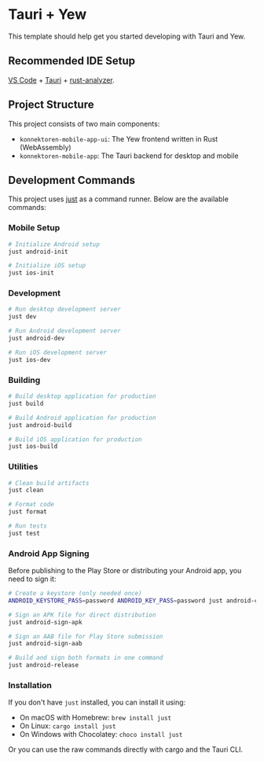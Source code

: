 # Tauri + Yew

This template should help get you started developing with Tauri and Yew.

## Recommended IDE Setup

[VS Code](https://code.visualstudio.com/) + [Tauri](https://marketplace.visualstudio.com/items?itemName=tauri-apps.tauri-vscode) + [rust-analyzer](https://marketplace.visualstudio.com/items?itemName=rust-lang.rust-analyzer).

## Project Structure

This project consists of two main components:
- `konnektoren-mobile-app-ui`: The Yew frontend written in Rust (WebAssembly)
- `konnektoren-mobile-app`: The Tauri backend for desktop and mobile

## Development Commands

This project uses [just](https://github.com/casey/just) as a command runner. Below are the available commands:

### Mobile Setup

```bash
# Initialize Android setup
just android-init

# Initialize iOS setup
just ios-init
```

### Development

```bash
# Run desktop development server
just dev

# Run Android development server
just android-dev

# Run iOS development server
just ios-dev
```

### Building

```bash
# Build desktop application for production
just build

# Build Android application for production
just android-build

# Build iOS application for production
just ios-build
```

### Utilities

```bash
# Clean build artifacts
just clean

# Format code
just format

# Run tests
just test
```

### Android App Signing

Before publishing to the Play Store or distributing your Android app, you need to sign it:

```bash
# Create a keystore (only needed once)
ANDROID_KEYSTORE_PASS=password ANDROID_KEY_PASS=password just android-create-keystore

# Sign an APK file for direct distribution
just android-sign-apk

# Sign an AAB file for Play Store submission
just android-sign-aab

# Build and sign both formats in one command
just android-release
```

### Installation

If you don't have `just` installed, you can install it using:

- On macOS with Homebrew: `brew install just`
- On Linux: `cargo install just`
- On Windows with Chocolatey: `choco install just`

Or you can use the raw commands directly with cargo and the Tauri CLI.
